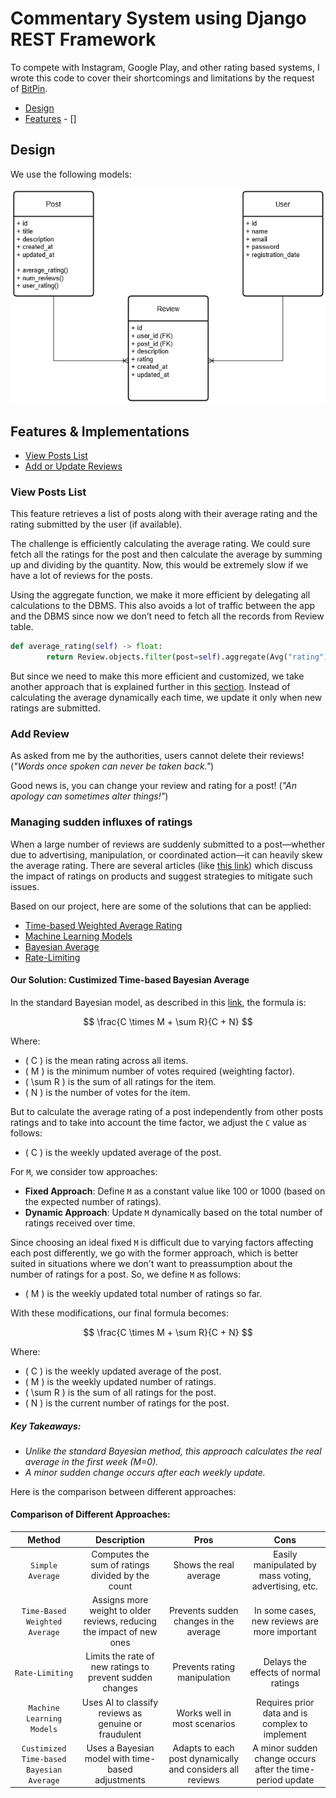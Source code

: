 # Commentary System using Django REST Framework

To compete with Instagram, Google Play, and other rating based systems, I wrote this code to cover their shortcomings and limitations by the request of [‌BitPin](https://www.linkedin.com/company/bitpin/).

- [Design](#design)
- [Features](#features-&-implementations) - []

## Design

We use the following models:

<p align="center">
<!-- ![Entity Model](./Documents/pics/model-entity.png) -->
<img src="./Documents/pics/model-entity.png">
</p>

## Features & Implementations

- [View Posts List](#view-posts-list)
- [Add or Update Reviews](#add-review)

### View Posts List

This feature retrieves a list of posts along with their average rating and the rating submitted by the user (if available).

The challenge is efficiently calculating the average rating. We could sure fetch all the ratings for the post and then calculate the average by summing up and dividing by the quantity. Now, this would be extremely slow if we have a lot of reviews for the posts.

Using the aggregate function, we make it more efficient by delegating all calculations to the DBMS. This also avoids a lot of traffic between the app and the DBMS since now we don’t need to fetch all the records from Review table.

```python
def average_rating(self) -> float:
        return Review.objects.filter(post=self).aggregate(Avg("rating"))["rating__avg"] or -1
```

But since we need to make this more efficient and customized, we take another approach that is explained further in this [section](#managing-sudden-influxes-of-ratings). Instead of calculating the average dynamically each time, we update it only when new ratings are submitted.

### Add Review

As asked from me by the authorities, users cannot delete their reviews! (_"Words once spoken can never be taken back."_)

Good news is, you can change your review and rating for a post! (_"An apology can sometimes alter things!"_)

### Managing sudden influxes of ratings

When a large number of reviews are suddenly submitted to a post—whether due to advertising, manipulation, or coordinated action—it can heavily skew the average rating. There are several articles (like [this link](https://www.fastercapital.com/content/Product-reviews-and-ratings--Rating-Algorithms--Decoding-Rating-Algorithms--What-They-Mean-for-Your-Business.html?utm_source=chatgpt.com)) which discuss the impact of ratings on products and suggest strategies to mitigate such issues.

Based on our project, here are some of the solutions that can be applied:

- [Time-based Weighted Average Rating](https://docs.timescale.com/use-timescale/latest/hyperfunctions/time-weighted-averages/)
- [Machine Learning Models](https://www.restack.io/p/ai-for-fraud-prevention-answer-detect-fraudulent-reviews-cat-ai?utm_source=chatgpt.com)
- [Bayesian Average](https://lukasmurdock.com/bayes-average/?utm_source=chatgpt.com)
- [Rate-Limiting](https://dev.to/satrobit/rate-limiting-using-the-token-bucket-algorithm-3cjh)

#### **Our Solution: Custimized Time-based Bayesian Average**

In the standard Bayesian model, as described in this [link](https://lukasmurdock.com/bayes-average/?utm_source=chatgpt.com), the formula is:

<p align="center">
  
$$
\frac{C \times M + \sum R}{C + N}
$$

</p>

Where:

- \( C \) is the mean rating across all items.
- \( M \) is the minimum number of votes required (weighting factor).
- \( \sum R \) is the sum of all ratings for the item.
- \( N \) is the number of votes for the item.

But to calculate the average rating of a post independently from other posts ratings and to take into account the time factor, we adjust the `C` value as follows:

- \( C \) is the weekly updated average of the post.

For `M`, we consider tow approaches:

- **Fixed Approach**: Define `M` as a constant value like 100 or 1000 (based on the expected number of ratings).
- **Dynamic Approach**: Update `M` dynamically based on the total number of ratings received over time.

Since choosing an ideal fixed `M` is difficult due to varying factors affecting each post differently, we go with the former approach, which is better suited in situations where we don't want to preassumption about the number of ratings for a post. So, we define `M` as follows:

- \( M \) is the weekly updated total number of ratings so far.

With these modifications, our final formula becomes:

<p align="center">
  
$$
\frac{C \times M + \sum R}{C + N}
$$

</p>

Where:

- \( C \) is the weekly updated average of the post.
- \( M \) is the weekly updated number of ratings.
- \( \sum R \) is the sum of all ratings for the post.
- \( N \) is the current number of ratings for the post.

##### Key Takeaways:

- _Unlike the standard Bayesian method, this approach calculates the real average in the first week (M=0)._
- _A minor sudden change occurs after each weekly update._

Here is the comparison between different approaches:

#### Comparison of Different Approaches:

|                **Method**                |                            **Description**                            |                         **Pros**                          |                         **Cons**                          |
| :--------------------------------------: | :-------------------------------------------------------------------: | :-------------------------------------------------------: | :-------------------------------------------------------: |
|             `Simple Average`             |           Computes the sum of ratings divided by the count            |                  Shows the real average                   |   Easily manipulated by mass voting, advertising, etc.    |
|      `Time-Based Weighted Average`       | Assigns more weight to older reviews, reducing the impact of new ones |          Prevents sudden changes in the average           |       In some cases, new reviews are more important       |
|             `Rate-Limiting`              |       Limits the rate of new ratings to prevent sudden changes        |               Prevents rating manipulation                |           Delays the effects of normal ratings            |
|        `Machine Learning Models`         |         Uses AI to classify reviews as genuine or fraudulent          |               Works well in most scenarios                |      Requires prior data and is complex to implement      |
| `Custimized Time-based Bayesian Average` |           Uses a Bayesian model with time-based adjustments           | Adapts to each post dynamically and considers all reviews | A minor sudden change occurs after the time-period update |
